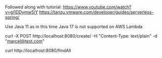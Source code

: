 Followed along with tutorial:
https://www.youtube.com/watch?v=gj1DDymw5iY 
https://tanzu.vmware.com/developer/guides/serverless-spring/

Use Java 11 as in this time Java 17 is not supported on AWS Lambda

curl -X POST http://localhost:8080/create/ -H "Content-Type: text/plain" -d "marcel@test.com"

curl http://localhost:8080/findAll